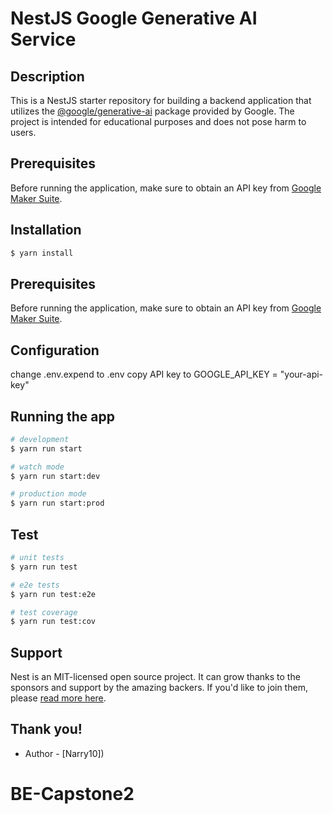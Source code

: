 # NestJS Google Generative AI Service

## Description

This is a NestJS starter repository for building a backend application that utilizes the [@google/generative-ai](https://www.npmjs.com/package/@google/generative-ai) package provided by Google. The project is intended for educational purposes and does not pose harm to users.

## Prerequisites

Before running the application, make sure to obtain an API key from [Google Maker Suite](https://makersuite.google.com/app).

## Installation

```bash
$ yarn install
```
## Prerequisites

Before running the application, make sure to obtain an API key from [Google Maker Suite](https://makersuite.google.com/app).

## Configuration
change .env.expend to .env
copy API key to GOOGLE_API_KEY = "your-api-key"

## Running the app

```bash
# development
$ yarn run start

# watch mode
$ yarn run start:dev

# production mode
$ yarn run start:prod
```

## Test

```bash
# unit tests
$ yarn run test

# e2e tests
$ yarn run test:e2e

# test coverage
$ yarn run test:cov
```

## Support

Nest is an MIT-licensed open source project. It can grow thanks to the sponsors and support by the amazing backers. If you'd like to join them, please [read more here](https://docs.nestjs.com/support).

## Thank you!
- Author - [Narry10])


# BE-Capstone2
